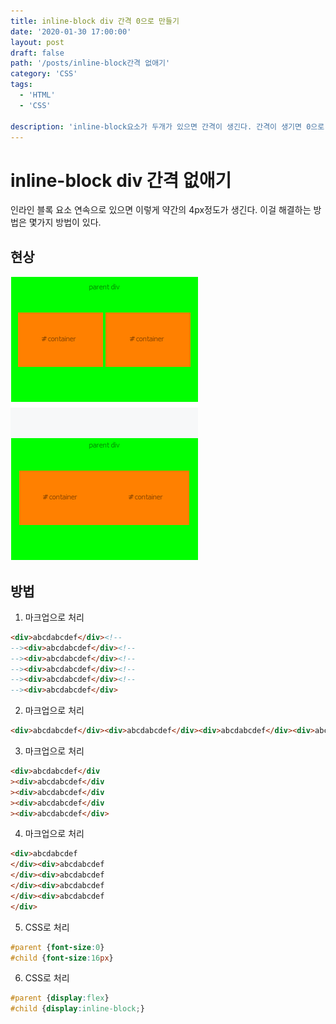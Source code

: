 ```yaml
---
title: inline-block div 간격 0으로 만들기
date: '2020-01-30 17:00:00'
layout: post
draft: false
path: '/posts/inline-block간격 없애기'
category: 'CSS'
tags:
  - 'HTML'
  - 'CSS'

description: 'inline-block요소가 두개가 있으면 간격이 생긴다. 간격이 생기면 0으로 만들어주고 디자인 시안을 보고 여백을 줘야하는데'
---
```


# inline-block div 간격 없애기

인라인 블록 요소 연속으로 있으면 이렇게 약간의 4px정도가 생긴다. 이걸 해결하는 방법은 몇가지 방법이 있다.

## 현상
![현상](./inline-block-gap.gif)

## 방법
1. 마크업으로 처리
```html
<div>abcdabcdef</div><!--
--><div>abcdabcdef</div><!--
--><div>abcdabcdef</div><!--
--><div>abcdabcdef</div><!--
--><div>abcdabcdef</div><!--
--><div>abcdabcdef</div>
```
2. 마크업으로 처리
```html
<div>abcdabcdef</div><div>abcdabcdef</div><div>abcdabcdef</div><div>abcdabcdef</div><div>abcdabcdef</div>
```

3. 마크업으로 처리
```html
<div>abcdabcdef</div
><div>abcdabcdef</div
><div>abcdabcdef</div
><div>abcdabcdef</div
><div>abcdabcdef</div>
```

4. 마크업으로 처리
```html
<div>abcdabcdef
</div><div>abcdabcdef
</div><div>abcdabcdef
</div><div>abcdabcdef
</div><div>abcdabcdef
</div>
```

5. CSS로 처리
```css
#parent {font-size:0}
#child {font-size:16px}
```

6. CSS로 처리
```css
#parent {display:flex}
#child {display:inline-block;}
```